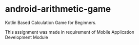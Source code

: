 # android-arithmetic-game

Kotlin Based Calculation Game for Beginners.

This assignment was made in requirement of Mobile Application Development Module
